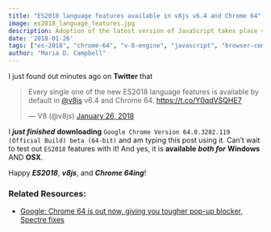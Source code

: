 ```yaml
---
title: "ES2018 language features available in v8js v6.4 and Chrome 64"
image: es2018_language_features.jpg
description: Adoption of the latest version of JavaScript takes place very quickly these days, which goes to show how important a language JavaScript has become!
date: '2018-01-26'
tags: ["es-2018", "chrome-64", "v-8-engine", "javascript", "browser-compatibility"]
author: "Maria D. Campbell"
---
```


I just found out minutes ago on **Twitter** that

<blockquote class="twitter-tweet" data-lang="en">
<p dir="ltr" lang="en">Every single one of the new ES2018 language features is available by default in <a href="https://twitter.com/v8js?ref_src=twsrc%5Etfw">@v8js</a> v6.4 and Chrome 64. <a href="https://t.co/Y0qdVSQHE7">https://t.co/Y0qdVSQHE7</a></p>
— V8 (@v8js) <a href="https://twitter.com/v8js/status/956976954074267648?ref_src=twsrc%5Etfw">January 26, 2018</a></blockquote>
<script async="" src="https://platform.twitter.com/widgets.js" charset="utf-8"></script>

I ***just finished*** **downloading** `Google Chrome Version 64.0.3282.119 (Official Build) beta (64-bit)` and am typing this post using it. Can’t wait to test out `ES2018` features with it! And yes, it is **available** ***both for*** **Windows** AND **OSX**.

Happy ***ES2018***, ***v8js***, and ***Chrome 64ing***!

### Related Resources:

+ [Google: Chrome 64 is out now, giving you tougher pop-up blocker, Spectre fixes](https://www.zdnet.com/article/google-chrome-64-is-out-now-giving-you-tougher-pop-up-blocker-spectre-fixes/)


